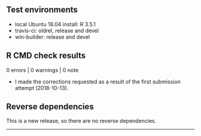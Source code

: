 ## Test environments
* local Ubuntu 18.04 install: R 3.5.1
* travis-ci: oldrel, release and devel
* win-builder: release and devel

## R CMD check results

0 errors | 0 warnings | 0 note

* I made the corrections requested as a result of the first submission attempt (2018-10-13).

## Reverse dependencies

This is a new release, so there are no reverse dependencies.

---
